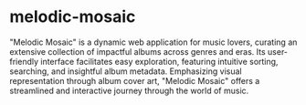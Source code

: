 # melodic-mosaic
"Melodic Mosaic" is a dynamic web application for music lovers, curating an extensive collection of impactful albums across genres and eras. Its user-friendly interface facilitates easy exploration, featuring intuitive sorting, searching, and insightful album metadata. Emphasizing visual representation through album cover art, "Melodic Mosaic" offers a streamlined and interactive journey through the world of music.
